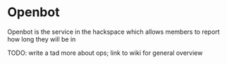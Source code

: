 # Openbot

Openbot is the service in the hackspace which allows members to report how long they will be in

TODO: write a tad more about ops; link to wiki for general overview